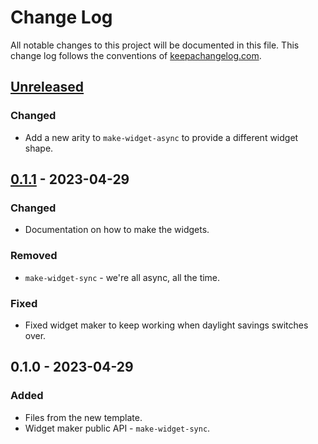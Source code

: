 # Change Log
All notable changes to this project will be documented in this file. This change log follows the conventions of [keepachangelog.com](http://keepachangelog.com/).

## [Unreleased]
### Changed
- Add a new arity to `make-widget-async` to provide a different widget shape.

## [0.1.1] - 2023-04-29
### Changed
- Documentation on how to make the widgets.

### Removed
- `make-widget-sync` - we're all async, all the time.

### Fixed
- Fixed widget maker to keep working when daylight savings switches over.

## 0.1.0 - 2023-04-29
### Added
- Files from the new template.
- Widget maker public API - `make-widget-sync`.

[Unreleased]: https://sourcehost.site/your-name/music-api/compare/0.1.1...HEAD
[0.1.1]: https://sourcehost.site/your-name/music-api/compare/0.1.0...0.1.1
